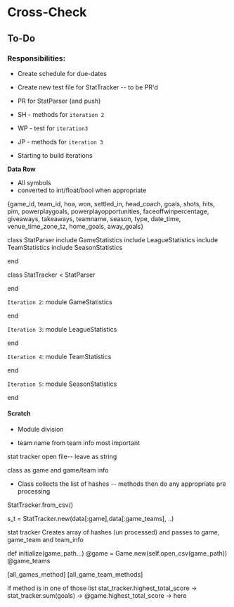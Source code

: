 # Cross-Check

## To-Do
### Responsibilities:

- Create schedule for due-dates
- Create new test file for StatTracker -- to be PR'd
- PR for StatParser (and push)

- SH - methods for `iteration 2`
- WP - test for `iteration3`
- JP - methods for `iteration 3`

- Starting to build iterations


**Data Row**
- All symbols
- converted to int/float/bool when appropriate

{game_id, team_id, hoa, won, settled_in, head_coach,
 goals, shots, hits, pim, powerplaygoals, powerplayopportunities, faceoffwinpercentage, giveaways, takeaways, teamname, season, type, date_time, venue_time_zone_tz, home_goals, away_goals}


class StatParser
  include GameStatistics
  include LeagueStatistics
  include TeamStatistics
  include SeasonStatistics

end

class StatTracker < StatParser

end

`Iteration 2`:
module GameStatistics

end

`Iteration 3`:
module LeagueStatistics

end

`Iteration 4`:
module TeamStatistics

end

`Iteration 5`:
module SeasonStatistics

end



#### Scratch

- Module division

- team name from team info most important

stat tracker open file-- leave as string

class as game and game/team info

- Class collects the list of hashes -- methods then do any appropriate
pre processing

StatTracker.from_csv(<hash of file_paths>)

s_t = StatTracker.new(data[:game],data[:game_teams], ..)

stat tracker Creates array of hashes (un processed) and passes to game, game_team and team_info


def initialize(game_path...)
  @game = Game.new(self.open_csv(game_path))
  @game_teams

[all_games_method] [all_game_team_methods]

if method is in one of those list
stat_tracker.highest_total_score -> stat_tracker.sum(goals) -> @game.highest_total_score -> here
